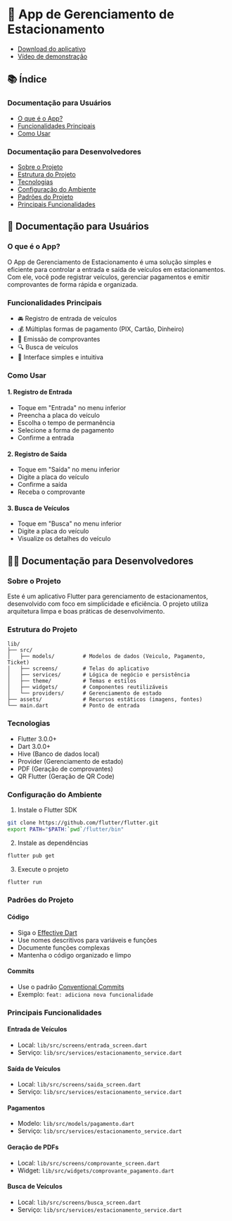 # 🚗 App de Gerenciamento de Estacionamento

- [Download do aplicativo](https://drive.usercontent.google.com/download?id=1ZNjv2dzHkcJK_uvrIPVzzyuB-nnNfpvL&export=download&authuser=0)
- [Vídeo de demonstração](https://youtu.be/cuqbidT0-0M)

## 📚 Índice

### Documentação para Usuários
- [O que é o App?](#o-que-é-o-app)
- [Funcionalidades Principais](#funcionalidades-principais)
- [Como Usar](#como-usar)

### Documentação para Desenvolvedores
- [Sobre o Projeto](#sobre-o-projeto)
- [Estrutura do Projeto](#estrutura-do-projeto)
- [Tecnologias](#tecnologias)
- [Configuração do Ambiente](#configuração-do-ambiente)
- [Padrões do Projeto](#padrões-do-projeto)
- [Principais Funcionalidades](#principais-funcionalidades)

## 👤 Documentação para Usuários

### O que é o App?
O App de Gerenciamento de Estacionamento é uma solução simples e eficiente para controlar a entrada e saída de veículos em estacionamentos. Com ele, você pode registrar veículos, gerenciar pagamentos e emitir comprovantes de forma rápida e organizada.

### Funcionalidades Principais
- 🚘 Registro de entrada de veículos
- 💰 Múltiplas formas de pagamento (PIX, Cartão, Dinheiro)
- 📝 Emissão de comprovantes
- 🔍 Busca de veículos
- 📱 Interface simples e intuitiva

### Como Usar

#### 1. Registro de Entrada
- Toque em "Entrada" no menu inferior
- Preencha a placa do veículo
- Escolha o tempo de permanência
- Selecione a forma de pagamento
- Confirme a entrada

#### 2. Registro de Saída
- Toque em "Saída" no menu inferior
- Digite a placa do veículo
- Confirme a saída
- Receba o comprovante

#### 3. Busca de Veículos
- Toque em "Busca" no menu inferior
- Digite a placa do veículo
- Visualize os detalhes do veículo

## 👨‍💻 Documentação para Desenvolvedores

### Sobre o Projeto
Este é um aplicativo Flutter para gerenciamento de estacionamentos, desenvolvido com foco em simplicidade e eficiência. O projeto utiliza arquitetura limpa e boas práticas de desenvolvimento.

### Estrutura do Projeto
```
lib/
├── src/
│   ├── models/         # Modelos de dados (Veiculo, Pagamento, Ticket)
│   ├── screens/        # Telas do aplicativo
│   ├── services/       # Lógica de negócio e persistência
│   ├── theme/          # Temas e estilos
│   ├── widgets/        # Componentes reutilizáveis
│   └── providers/      # Gerenciamento de estado
├── assets/             # Recursos estáticos (imagens, fontes)
└── main.dart           # Ponto de entrada
```

### Tecnologias
- Flutter 3.0.0+
- Dart 3.0.0+
- Hive (Banco de dados local)
- Provider (Gerenciamento de estado)
- PDF (Geração de comprovantes)
- QR Flutter (Geração de QR Code)

### Configuração do Ambiente

1. Instale o Flutter SDK
```bash
git clone https://github.com/flutter/flutter.git
export PATH="$PATH:`pwd`/flutter/bin"
```

2. Instale as dependências
```bash
flutter pub get
```

3. Execute o projeto
```bash
flutter run
```

### Padrões do Projeto

#### Código
- Siga o [Effective Dart](https://dart.dev/guides/language/effective-dart)
- Use nomes descritivos para variáveis e funções
- Documente funções complexas
- Mantenha o código organizado e limpo

#### Commits
- Use o padrão [Conventional Commits](https://www.conventionalcommits.org/)
- Exemplo: `feat: adiciona nova funcionalidade`

### Principais Funcionalidades

#### Entrada de Veículos
- Local: `lib/src/screens/entrada_screen.dart`
- Serviço: `lib/src/services/estacionamento_service.dart`

#### Saída de Veículos
- Local: `lib/src/screens/saida_screen.dart`
- Serviço: `lib/src/services/estacionamento_service.dart`

#### Pagamentos
- Modelo: `lib/src/models/pagamento.dart`
- Serviço: `lib/src/services/estacionamento_service.dart`

#### Geração de PDFs
- Local: `lib/src/screens/comprovante_screen.dart`
- Widget: `lib/src/widgets/comprovante_pagamento.dart`

#### Busca de Veículos
- Local: `lib/src/screens/busca_screen.dart`
- Serviço: `lib/src/services/estacionamento_service.dart`
